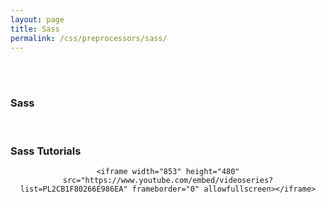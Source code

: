 ```yaml
---
layout: page
title: Sass
permalink: /css/preprocessors/sass/
---
```


<br/><br/>

### Sass

<br/>

### Sass Tutorials

<div align="center">

    <iframe width="853" height="480" src="https://www.youtube.com/embed/videoseries?list=PL2CB1F80266E986EA" frameborder="0" allowfullscreen></iframe>

</div>
